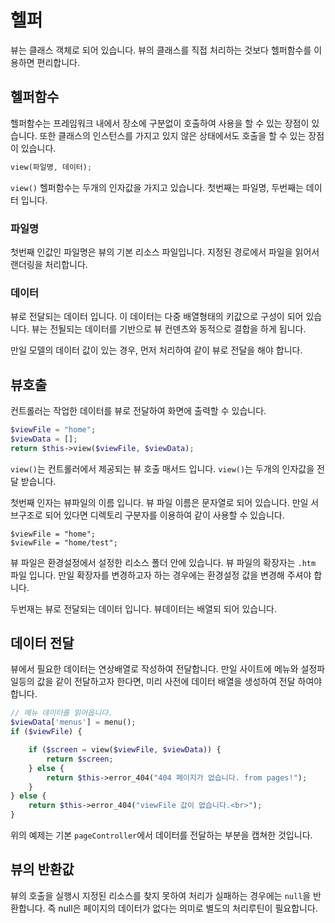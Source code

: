 # 헬퍼
뷰는 클래스 객체로 되어 있습니다. 뷰의 클래스를 직접 처리하는 것보다 헬퍼함수를 이용하면 편리합니다.


## 헬퍼함수
헬퍼함수는 프레임워크 내에서 장소에 구분없이 호출하여 사용을 할 수 있는 장점이 있습니다. 
또한 클래스의 인스턴스를 가지고 있지 않은 상태에서도 호출을 할 수 있는 장점이 있습니다.

```php
view(파일명, 데이터);
```

`view()` 헬퍼함수는 두개의 인자값을 가지고 있습니다. 
첫번째는 파일명, 두번째는 데이터 입니다.

### 파일명
첫번째 인값인 파일명은 뷰의 기본 리소스 파일입니다.
지정된 경로에서 파일을 읽어서 랜더링을 처리합니다.

### 데이터
뷰로 전달되는 데이터 입니다. 이 데이터는 다중 배열형태의 키값으로 구성이 되어 있습니다.
뷰는 전될되는 데이터를 기반으로 뷰 컨덴츠와 동적으로 결합을 하게 됩니다.

만일 모델의 데이터 값이 있는 경우, 먼저 처리하여 같이 뷰로 전달을 해야 합니다.


## 뷰호출
컨트롤러는 작업한 데이터를 뷰로 전달하여 화면에 출력할 수 있습니다.

```php
$viewFile = "home";
$viewData = [];
return $this->view($viewFile, $viewData);
```

`view()`는 컨트롤러에서 제공되는 뷰 호출 매서드 입니다. `view()`는 두개의 인자값을 전달 받습니다. 

첫번째 인자는 뷰파일의 이름 입니다. 뷰 파일 이름은 문자열로 되어 있습니다. 만일 서브구조로 되어 있다면 디렉토리 구분자를 이용하여 같이 사용할 수 있습니다.
```
$viewFile = "home";
$viewFile = "home/test";
```

뷰 파일은 환경설정에서 설정한 리소스 폴더 안에 있습니다. 뷰 파일의 확장자는 `.htm` 파일 입니다. 만일 확장자를 변경하고자 하는 경우에는 환경설정 값을 변경해 주셔야 합니다.

두번재는 뷰로 전달되는 데이터 입니다. 뷰데이터는 배열되 되어 있습니다.

## 데이터 전달
뷰에서 필요한 데이터는 연상배열로 작성하여 전달합니다. 
만일 사이트에 메뉴와 설정파일등의 값을 같이 전달하고자 한다면, 미리 사전에 데이터 배열을 생성하여 전달 하여야 합니다.

```php
// 메뉴 데이터를 읽어옵니다.
$viewData['menus'] = menu();
if ($viewFile) {

    if ($screen = view($viewFile, $viewData)) {
        return $screen;
    } else {
        return $this->error_404("404 페이지가 없습니다. from pages!");
    }
} else {
    return $this->error_404("viewFile 값이 없습니다.<br>");
}
```
위의 예제는 기본 `pageController`에서 데이터를 전달하는 부분을 캡쳐한 것입니다.

## 뷰의 반환값
뷰의 호출을 실행시 지정된 리소스를 찾지 못하여 처리가 실패하는 경우에는 `null`을 반환합니다.
즉 null은 페이지의 데이터가 없다는 의미로 별도의 처리루틴이 필요합니다.






